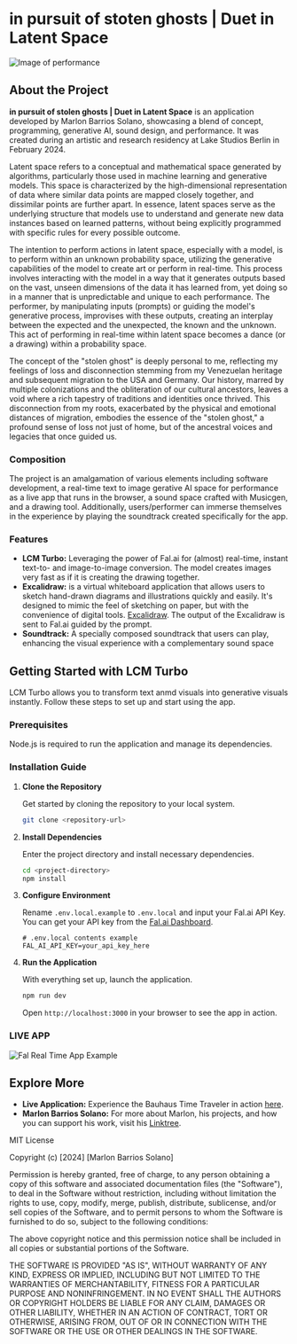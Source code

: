 
# in pursuit of stoten ghosts | Duet in Latent Space

![Image of performance](/https://github.com/marlonbarrios/fall-ai-turbo/blob/mondrian/public/ghost.png "image or performance")

## About the Project

**in pursuit of stolen ghosts | Duet in Latent Space** is an application developed by Marlon Barrios Solano, showcasing a  blend of concept, programming, generative AI, sound design, and performance. It was created during an artistic and research residency at Lake Studios Berlin in February 2024.

Latent space refers to a conceptual and mathematical space generated by algorithms, particularly those used in machine learning and generative models. This space is characterized by the high-dimensional representation of data where similar data points are mapped closely together, and dissimilar points are further apart. In essence, latent spaces serve as the underlying structure that models use to understand and generate new data instances based on learned patterns, without being explicitly programmed with specific rules for every possible outcome.

The intention to perform actions in latent space, especially with a model, is to perform within an unknown probability space, utilizing the generative capabilities of the model to create art or perform in real-time. This process involves interacting with the model in a way that it generates outputs based on the vast, unseen dimensions of the data it has learned from, yet doing so in a manner that is unpredictable and unique to each performance. The performer, by manipulating inputs (prompts) or guiding the model's generative process, improvises with these outputs, creating an interplay between the expected and the unexpected, the known and the unknown. This act of performing in real-time within latent space becomes a dance (or a drawing) within a probability space.

The concept of the "stolen ghost" is deeply personal to me, reflecting my feelings of loss and disconnection stemming from my Venezuelan heritage and subsequent migration to the USA and Germany. Our history, marred by multiple colonizations and the obliteration of our cultural ancestors, leaves a void where a rich tapestry of traditions and identities once thrived. This disconnection from my roots, exacerbated by the physical and emotional distances of migration, embodies the essence of the "stolen ghost," a profound sense of loss not just of home, but of the ancestral voices and legacies that once guided us.

### Composition

The project is an amalgamation of various elements including software development, a real-time text to image gerative AI space for performance as a live app that runs in the browser, a sound space crafted with Musicgen, and a drawing tool. Additionally, users/performer can immerse themselves in the experience by playing the soundtrack created specifically for the app. 

### Features

- **LCM Turbo:** Leveraging the power of Fal.ai for (almost) real-time, instant text-to- and image-to-image conversion. The model creates images very fast  as if it is creating the drawing together.
- **Excalidraw:** is a virtual whiteboard application that allows users to sketch hand-drawn diagrams and illustrations quickly and easily. It's designed to mimic the feel of sketching on paper, but with the convenience of digital tools. [Excalidraw](https://excalidraw.com). The output of the Excalidraw is sent to Fal.ai guided by the prompt.
- **Soundtrack:** A specially composed soundtrack that users can play, enhancing the visual experience with a complementary sound space 

## Getting Started with LCM Turbo

LCM Turbo allows you to transform text anmd visuals into generative visuals instantly. Follow these steps to set up and start using the app.

### Prerequisites

Node.js is required to run the application and manage its dependencies.

### Installation Guide

1. **Clone the Repository**

   Get started by cloning the repository to your local system.

   ```sh
   git clone <repository-url>
   ```

2. **Install Dependencies**

   Enter the project directory and install necessary dependencies.

   ```sh
   cd <project-directory>
   npm install
   ```

3. **Configure Environment**

   Rename `.env.local.example` to `.env.local` and input your Fal.ai API Key. You can get your API key from the [Fal.ai Dashboard](https://www.fal.ai/dashboard/keys).

   ```plaintext
   # .env.local contents example
   FAL_AI_API_KEY=your_api_key_here
   ```

4. **Run the Application**

   With everything set up, launch the application.

   ```sh
   npm run dev
   ```

   Open `http://localhost:3000` in your browser to see the app in action.

### LIVE APP

![Fal Real Time App Example](rt.gif)

## Explore More

- **Live Application:** Experience the Bauhaus Time Traveler in action [here](https://bauhaus-time-traveler.vercel.app/).
- **Marlon Barrios Solano:** For more about Marlon, his projects, and how you can support his work, visit his [Linktree](https://linktr.ee/marlonbarriososolano).


MIT License

Copyright (c) [2024] [Marlon Barrios Solano]

Permission is hereby granted, free of charge, to any person obtaining a copy
of this software and associated documentation files (the "Software"), to deal
in the Software without restriction, including without limitation the rights
to use, copy, modify, merge, publish, distribute, sublicense, and/or sell
copies of the Software, and to permit persons to whom the Software is
furnished to do so, subject to the following conditions:

The above copyright notice and this permission notice shall be included in all
copies or substantial portions of the Software.

THE SOFTWARE IS PROVIDED "AS IS", WITHOUT WARRANTY OF ANY KIND, EXPRESS OR
IMPLIED, INCLUDING BUT NOT LIMITED TO THE WARRANTIES OF MERCHANTABILITY,
FITNESS FOR A PARTICULAR PURPOSE AND NONINFRINGEMENT. IN NO EVENT SHALL THE
AUTHORS OR COPYRIGHT HOLDERS BE LIABLE FOR ANY CLAIM, DAMAGES OR OTHER
LIABILITY, WHETHER IN AN ACTION OF CONTRACT, TORT OR OTHERWISE, ARISING FROM,
OUT OF OR IN CONNECTION WITH THE SOFTWARE OR THE USE OR OTHER DEALINGS IN THE
SOFTWARE.
